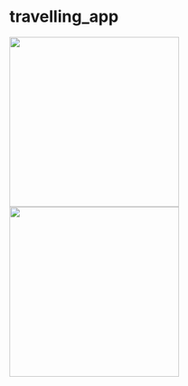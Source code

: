 # travelling_app
<img src = "https://github.com/hirenkhasatiya/core_flutter/assets/121547143/edc413cc-cc47-4715-8419-216321dad3f2" width=300>
<img src = "https://github.com/hirenkhasatiya/core_flutter/assets/121547143/dfdb4dcb-cda3-4d7b-a57f-8ddf7e497523" width=300>


